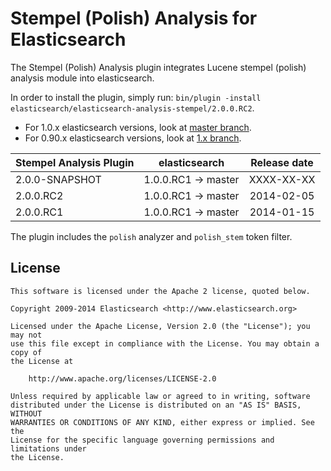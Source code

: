 Stempel (Polish) Analysis for Elasticsearch
==================================

The Stempel (Polish) Analysis plugin integrates Lucene stempel (polish) analysis module into elasticsearch.

In order to install the plugin, simply run: `bin/plugin -install elasticsearch/elasticsearch-analysis-stempel/2.0.0.RC2`.

* For 1.0.x elasticsearch versions, look at [master branch](https://github.com/elasticsearch/elasticsearch-analysis-stempel/tree/master).
* For 0.90.x elasticsearch versions, look at [1.x branch](https://github.com/elasticsearch/elasticsearch-analysis-stempel/tree/1.x).

|   Stempel Analysis Plugin  |    elasticsearch    | Release date |
|----------------------------|---------------------|:------------:|
| 2.0.0-SNAPSHOT             | 1.0.0.RC1 -> master |  XXXX-XX-XX  |
| 2.0.0.RC2                  | 1.0.0.RC1 -> master |  2014-02-05  |
| 2.0.0.RC1                  | 1.0.0.RC1 -> master |  2014-01-15  |

The plugin includes the `polish` analyzer and `polish_stem` token filter.

License
-------

    This software is licensed under the Apache 2 license, quoted below.

    Copyright 2009-2014 Elasticsearch <http://www.elasticsearch.org>

    Licensed under the Apache License, Version 2.0 (the "License"); you may not
    use this file except in compliance with the License. You may obtain a copy of
    the License at

        http://www.apache.org/licenses/LICENSE-2.0

    Unless required by applicable law or agreed to in writing, software
    distributed under the License is distributed on an "AS IS" BASIS, WITHOUT
    WARRANTIES OR CONDITIONS OF ANY KIND, either express or implied. See the
    License for the specific language governing permissions and limitations under
    the License.
